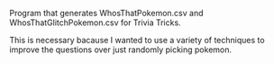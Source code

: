 Program that generates WhosThatPokemon.csv and WhosThatGlitchPokemon.csv for Trivia Tricks.

This is necessary bacause I wanted to use a variety of techniques to improve the questions over just randomly picking pokemon.
